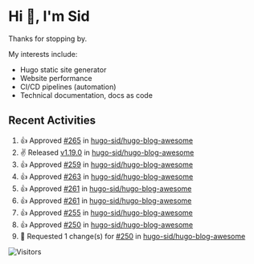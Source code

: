 # Hi 👋, I'm Sid

Thanks for stopping by. 

My interests include:
- Hugo static site generator
- Website performance
- CI/CD pipelines (automation)
- Technical documentation, docs as code


## Recent Activities

<!--RECENT_ACTIVITY:start-->
1. 👍 Approved [#265](https://github.com/hugo-sid/hugo-blog-awesome/pull/265#pullrequestreview-2522221107) in [hugo-sid/hugo-blog-awesome](https://github.com/hugo-sid/hugo-blog-awesome)<br>
2. ✌️ Released [v1.19.0](https://github.com/hugo-sid/hugo-blog-awesome/releases/tag/v1.19.0) in [hugo-sid/hugo-blog-awesome](https://github.com/hugo-sid/hugo-blog-awesome)<br>
3. 👍 Approved [#259](https://github.com/hugo-sid/hugo-blog-awesome/pull/259#pullrequestreview-2504235217) in [hugo-sid/hugo-blog-awesome](https://github.com/hugo-sid/hugo-blog-awesome)<br>
4. 👍 Approved [#263](https://github.com/hugo-sid/hugo-blog-awesome/pull/263#pullrequestreview-2504227960) in [hugo-sid/hugo-blog-awesome](https://github.com/hugo-sid/hugo-blog-awesome)<br>
5. 👍 Approved [#261](https://github.com/hugo-sid/hugo-blog-awesome/pull/261#pullrequestreview-2504202392) in [hugo-sid/hugo-blog-awesome](https://github.com/hugo-sid/hugo-blog-awesome)<br>
6. 👍 Approved [#261](https://github.com/hugo-sid/hugo-blog-awesome/pull/261#pullrequestreview-2504202392) in [hugo-sid/hugo-blog-awesome](https://github.com/hugo-sid/hugo-blog-awesome)<br>
7. 👍 Approved [#255](https://github.com/hugo-sid/hugo-blog-awesome/pull/255#pullrequestreview-2425472402) in [hugo-sid/hugo-blog-awesome](https://github.com/hugo-sid/hugo-blog-awesome)<br>
8. 👍 Approved [#250](https://github.com/hugo-sid/hugo-blog-awesome/pull/250#pullrequestreview-2411203301) in [hugo-sid/hugo-blog-awesome](https://github.com/hugo-sid/hugo-blog-awesome)<br>
9. 🔴 Requested 1 change(s) for [#250](https://github.com/hugo-sid/hugo-blog-awesome/pull/250#pullrequestreview-2411186919) in [hugo-sid/hugo-blog-awesome](https://github.com/hugo-sid/hugo-blog-awesome)<br>
<!--RECENT_ACTIVITY:end-->

![Visitors](https://api.visitorbadge.io/api/visitors?path=https%3A%2F%2Fgithub.com%2Fhugo-sid%2Fhugo-sid&countColor=%2337d67a&style=flat&labelStyle=upper)
